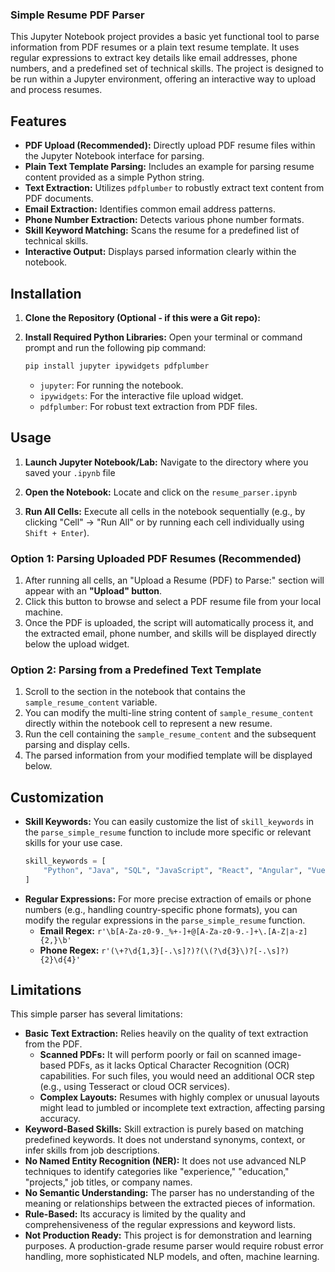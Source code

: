  ### Simple Resume PDF Parser

This Jupyter Notebook project provides a basic yet functional tool to parse information from PDF resumes or a plain text resume template. It uses regular expressions to extract key details like email addresses, phone numbers, and a predefined set of technical skills. The project is designed to be run within a Jupyter environment, offering an interactive way to upload and process resumes.

## Features

* **PDF Upload (Recommended):** Directly upload PDF resume files within the Jupyter Notebook interface for parsing.
* **Plain Text Template Parsing:** Includes an example for parsing resume content provided as a simple Python string.
* **Text Extraction:** Utilizes `pdfplumber` to robustly extract text content from PDF documents.
* **Email Extraction:** Identifies common email address patterns.
* **Phone Number Extraction:** Detects various phone number formats.
* **Skill Keyword Matching:** Scans the resume for a predefined list of technical skills.
* **Interactive Output:** Displays parsed information clearly within the notebook.

## Installation

1.  **Clone the Repository (Optional - if this were a Git repo):**

2.  **Install Required Python Libraries:**
    Open your terminal or command prompt and run the following pip command:
    ```bash
    pip install jupyter ipywidgets pdfplumber
    ```
    * `jupyter`: For running the notebook.
    * `ipywidgets`: For the interactive file upload widget.
    * `pdfplumber`: For robust text extraction from PDF files.

## Usage

1.  **Launch Jupyter Notebook/Lab:**
    Navigate to the directory where you saved your `.ipynb` file

2.  **Open the Notebook:**
    Locate and click on the `resume_parser.ipynb`

3.  **Run All Cells:**
    Execute all cells in the notebook sequentially (e.g., by clicking "Cell" -> "Run All" or by running each cell individually using `Shift + Enter`).

### Option 1: Parsing Uploaded PDF Resumes (Recommended)

1.  After running all cells, an "Upload a Resume (PDF) to Parse:" section will appear with an **"Upload" button**.
2.  Click this button to browse and select a PDF resume file from your local machine.
3.  Once the PDF is uploaded, the script will automatically process it, and the extracted email, phone number, and skills will be displayed directly below the upload widget.

### Option 2: Parsing from a Predefined Text Template

1.  Scroll to the section in the notebook that contains the `sample_resume_content` variable.
2.  You can modify the multi-line string content of `sample_resume_content` directly within the notebook cell to represent a new resume.
3.  Run the cell containing the `sample_resume_content` and the subsequent parsing and display cells.
4.  The parsed information from your modified template will be displayed below.

## Customization

* **Skill Keywords:**
    You can easily customize the list of `skill_keywords` in the `parse_simple_resume` function to include more specific or relevant skills for your use case.
    ```python
    skill_keywords = [
        "Python", "Java", "SQL", "JavaScript", "React", "Angular", "Vue.js",
    ]
    ```
* **Regular Expressions:**
    For more precise extraction of emails or phone numbers (e.g., handling country-specific phone formats), you can modify the regular expressions in the `parse_simple_resume` function.
    * **Email Regex:** `r'\b[A-Za-z0-9._%+-]+@[A-Za-z0-9.-]+\.[A-Z|a-z]{2,}\b'`
    * **Phone Regex:** `r'(\+?\d{1,3}[-.\s]?)?(\(?\d{3}\)?[-.\s]?){2}\d{4}'`

## Limitations

This simple parser has several limitations:

* **Basic Text Extraction:** Relies heavily on the quality of text extraction from the PDF.
    * **Scanned PDFs:** It will perform poorly or fail on scanned image-based PDFs, as it lacks Optical Character Recognition (OCR) capabilities. For such files, you would need an additional OCR step (e.g., using Tesseract or cloud OCR services).
    * **Complex Layouts:** Resumes with highly complex or unusual layouts might lead to jumbled or incomplete text extraction, affecting parsing accuracy.
* **Keyword-Based Skills:** Skill extraction is purely based on matching predefined keywords. It does not understand synonyms, context, or infer skills from job descriptions.
* **No Named Entity Recognition (NER):** It does not use advanced NLP techniques to identify categories like "experience," "education," "projects," job titles, or company names.
* **No Semantic Understanding:** The parser has no understanding of the meaning or relationships between the extracted pieces of information.
* **Rule-Based:** Its accuracy is limited by the quality and comprehensiveness of the regular expressions and keyword lists.
* **Not Production Ready:** This project is for demonstration and learning purposes. A production-grade resume parser would require robust error handling, more sophisticated NLP models, and often, machine learning.  
